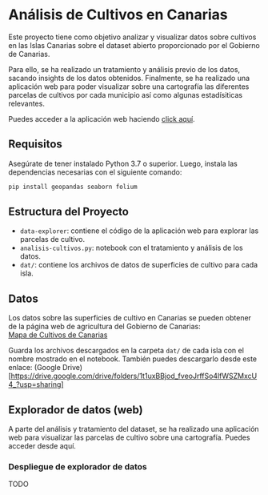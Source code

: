 # Análisis de Cultivos en Canarias

Este proyecto tiene como objetivo analizar y visualizar datos sobre cultivos en las Islas Canarias sobre el dataset abierto proporcionado por el Gobierno de Canarias.

Para ello, se ha realizado un tratamiento y análisis previo de los datos, sacando insights de los datos obtenidos. Finalmente, se ha realizado una aplicación web para poder visualizar sobre una cartografía las diferentes parcelas de cultivos por cada municipio así como algunas estadísiticas relevantes.

Puedes acceder a la aplicación web haciendo [click aquí](https://www.gobiernodecanarias.org/agricultura/temas/mapa_cultivos/).

## Requisitos

Asegúrate de tener instalado Python 3.7 o superior. Luego, instala las dependencias necesarias con el siguiente comando:

```bash
pip install geopandas seaborn folium
```

## Estructura del Proyecto

- `data-explorer`: contiene el código de la aplicación web para explorar las parcelas de cultivo.
- `analisis-cultivos.py`: notebook con el tratamiento y análisis de los datos.
- `dat/`: contiene los archivos de datos de superficies de cultivo para cada isla.

## Datos

Los datos sobre las superficies de cultivo en Canarias se pueden obtener de la página web de agricultura del Gobierno de Canarias:  
[Mapa de Cultivos de Canarias](https://www.gobiernodecanarias.org/agricultura/temas/mapa_cultivos/)  

Guarda los archivos descargados en la carpeta `dat/` de cada isla con el nombre mostrado en el notebook. También puedes descargarlo desde este enlace: (Google Drive)[https://drive.google.com/drive/folders/1t1uxBBjod_fveoJrffSo4lfWSZMxcU4_?usp=sharing]

## Explorador de datos (web)

A parte del análisis y tratamiento del dataset, se ha realizado una aplicación web para visualizar las parcelas de cultivo sobre una cartografía. Puedes acceder desde aquí.

### Despliegue de explorador de datos

TODO
